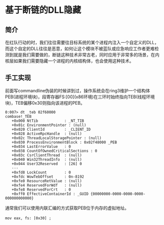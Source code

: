 # 基于断链的DLL隐藏

## 简介

在红队行动的时，我们往往需要往目标系统的某个进程内注入一个自定义的DLL，而这个自定的DLL往往是恶意，如何让这个模块不被蓝队或应急响应工作者更难检测到就是我们需要做的，断链这种技术非常古老，同时应用于非常多的场景，在内核层如果我们需要隐藏一个进程的内核结构体，也会使用这种技术。

## 手工实现

前面写commandline伪装的时候讲到过，操作系统会在ring3维护一个结构体PEB\(进程环境块\)，段寄存器FS:\[00\]\(x86环境\)在三环时始终指向TEB\(线程环境块\)，TEB偏移0x30则指向该进程的PEB。

```text
0:007> dt _teb 02f60000
combase!_TEB
   +0x000 NtTib            : _NT_TIB
   +0x01c EnvironmentPointer : (null) 
   +0x020 ClientId         : _CLIENT_ID
   +0x028 ActiveRpcHandle  : (null) 
   +0x02c ThreadLocalStoragePointer : (null) 
   +0x030 ProcessEnvironmentBlock : 0x02f48000 _PEB
   +0x034 LastErrorValue   : 0
   +0x038 CountOfOwnedCriticalSections : 0
   +0x03c CsrClientThread  : (null) 
   +0x040 Win32ThreadInfo  : (null) 
   +0x044 User32Reserved   : [26] 0
   ···
   +0xfd8 LockCount        : 0
   +0xfdc WowTebOffset     : 0n-8192
   +0xfe0 ResourceRetValue : (null) 
   +0xfe4 ReservedForWdf   : (null) 
   +0xfe8 ReservedForCrt   : 0
   +0xff0 EffectiveContainerId : _GUID {00000000-0000-0000-0000-000000000000}
```

通常我们可以使用内联汇编的方式获取PEB位于内存的虚拟地址。

```text
mov eax, fs: [0x30] ;　
```



